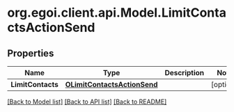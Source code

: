 
# org.egoi.client.api.Model.LimitContactsActionSend

## Properties

Name | Type | Description | Notes
------------ | ------------- | ------------- | -------------
**LimitContacts** | [**OLimitContactsActionSend**](OLimitContactsActionSend.md) |  | [optional] 

[[Back to Model list]](../README.md#documentation-for-models)
[[Back to API list]](../README.md#documentation-for-api-endpoints)
[[Back to README]](../README.md)

